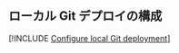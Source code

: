 ## <a name="configure-local-git-deployment"></a>ローカル Git デプロイの構成

[!INCLUDE [Configure local Git deployment](app-service-web-configure-local-git-no-h.md)]
